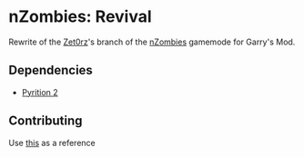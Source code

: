# nZombies: Revival
Rewrite of the [Zet0rz](https://github.com/Zet0rz)'s branch of the [nZombies](https://github.com/Zet0rz/nzombies) gamemode for Garry's Mod.

## Dependencies
-	[Pyrition 2](https://github.com/Cryotheus/pyrition_2)

## Contributing
Use [this](https://github.com/Cryotheus/pyrition_2/blob/main/CONTRIBUTING.md) as a reference